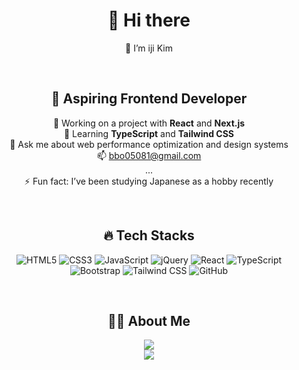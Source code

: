 <div align="center">
  
# 👋 Hi there
🙂 I’m iji Kim

  <br/>
  
## 🎯 Aspiring Frontend Developer
🔭 Working on a project with **React** and **Next.js**  
🌱 Learning **TypeScript** and **Tailwind CSS**  
💬 Ask me about web performance optimization and design systems  
📫 bbo05081@gmail.com  
...  
⚡ Fun fact: I’ve been studying Japanese as a hobby recently  

  <br/>
  
## 🔥 Tech Stacks
<p>
  <!-- HTML5 -->
  <img src="https://img.shields.io/badge/HTML5-E34F26?style=flat&logo=html5&logoColor=FFF" alt="HTML5"/>
  <!-- CSS3 -->
  <img src="https://img.shields.io/badge/CSS3-1572B6?style=flat&logo=css3&logoColor=FFF" alt="CSS3"/>
  <!-- JavaScript -->
  <img src="https://img.shields.io/badge/Javascript-F7DF1E?style=flat&logo=javascript&logoColor=000" alt="JavaScript"/>
  <!-- jQuery -->
  <img src="https://img.shields.io/badge/jQuery-0769AD?style=flat&logo=jquery&logoColor=white" alt="jQuery"/>
  <!-- React -->
  <img src="https://img.shields.io/badge/React-61DAFB?style=flat&logo=react&logoColor=000" alt="React"/>
  <!-- TypeScript -->
  <img src="https://img.shields.io/badge/TypeScript-3178C6?style=flat&logo=typescript&logoColor=white" alt="TypeScript"/>
  <!-- Bootstrap -->
  <img src="https://img.shields.io/badge/Bootstrap-7952B3?style=flat&logo=bootstrap&logoColor=white" alt="Bootstrap"/>
  <!-- Tailwind CSS -->
  <img src="https://img.shields.io/badge/TailwindCSS-06B6D4?style=flat&logo=tailwindcss&logoColor=FFF" alt="Tailwind CSS"/>
  <!-- GitHub -->
  <img src="https://img.shields.io/badge/GitHub-EAEAEA?style=flat&logo=github&logoColor=000" alt="GitHub"/>
</p>
  
  <br/>
  
## 👩🏻 About Me
<a href="https://blog.naver.com/always_so_easy_day" target="_blank"><img src="https://img.shields.io/badge/NaverBlog-000?style=social&logo=naver&logoColor=03C75A"/></a>  
<a href="https://www.instagram.com/ixi.zip" target="_blank"><img src="https://img.shields.io/badge/Instagram-000?style=social&logo=instagram&logoColor=E4405F"/></a>

</div>
